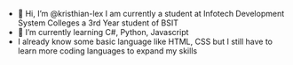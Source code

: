 - 👋 Hi, I’m @kristhian-lex
I am currently a student at Infotech Development System Colleges a 3rd Year student of BSIT
- 🌱 I’m currently learning C#, Python, Javascript
- I already know some basic language like HTML, CSS but I still have to learn more coding languages to expand my skills
<!---
kristhian-lex/kristhian-lex is a ✨ special ✨ repository because its `README.md` (this file) appears on your GitHub profile.
You can click the Preview link to take a look at your changes.
--->
